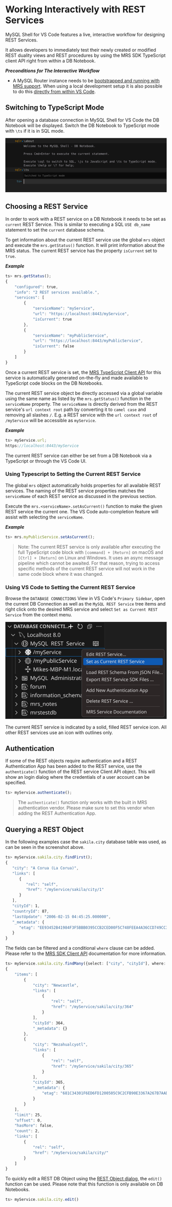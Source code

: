 <!-- Copyright (c) 2022, 2023, Oracle and/or its affiliates.

This program is free software; you can redistribute it and/or modify
it under the terms of the GNU General Public License, version 2.0,
as published by the Free Software Foundation.

This program is also distributed with certain software (including
but not limited to OpenSSL) that is licensed under separate terms, as
designated in a particular file or component or in included license
documentation.  The authors of MySQL hereby grant you an additional
permission to link the program and your derivative works with the
separately licensed software that they have included with MySQL.
This program is distributed in the hope that it will be useful,  but
WITHOUT ANY WARRANTY; without even the implied warranty of
MERCHANTABILITY or FITNESS FOR A PARTICULAR PURPOSE.  See
the GNU General Public License, version 2.0, for more details.

You should have received a copy of the GNU General Public License
along with this program; if not, write to the Free Software Foundation, Inc.,
51 Franklin St, Fifth Floor, Boston, MA 02110-1301 USA -->

# Working Interactively with REST Services

MySQL Shell for VS Code features a live, interactive workflow for designing REST Services.

It allows developers to immediately test their newly created or modified REST duality views and REST procedures by using the MRS SDK TypeScript client API right from within a DB Notebook.

**_Preconditions for The Interactive Workflow_**

- A MySQL Router instance needs to be [bootstrapped and running with MRS support](#bootstrapping-and-running-mysql-routers-with-mrs-support). When using a local development setup it is also possible to do this [directly from within VS Code](#using-mysql-shell-for-vs-code-to-bootstrap-and-run-mysql-router).

## Switching to TypeScript Mode

After opening a database connection in MySQL Shell for VS Code the DB Notebook will be displayed. Switch the DB Notebook to TypeScript mode with `\ts` if it is in SQL mode.

![DB Notebook - Switch to TS mode](../../images/msg-db-notebook-switch-to-ts.svg "DB Notebook - Switch to TS mode")

## Choosing a REST Service

In order to work with a REST service on a DB Notebook it needs to be set as `current` REST Service. This is similar to executing a SQL `USE db_name` statement to set the `current` database schema.

To get information about the current REST service use the global `mrs` object and execute the `mrs.getStatus()` function. It will print information about the MRS status. The current REST service has the property `isCurrent` set to `true`.

**_Example_**

```ts
ts> mrs.getStatus();
{
    "configured": true,
    "info": "2 REST services available.",
    "services": [
        {
            "serviceName": "myService",
            "url": "https://localhost:8443/myService",
            "isCurrent": true
        },
        {
            "serviceName": "myPublicService",
            "url": "https://localhost:8443/myPublicService",
            "isCurrent": false
        }
    ]
}
```

Once a current REST service is set, the [MRS TypeScript Client API](sdk.html) for this service is automatically generated on-the-fly and made available to TypeScript code blocks on the DB Notebooks.

The current REST service object be directly accessed via a global variable using the same name as listed by the `mrs.getStatus()` function in the `serviceName` property. The `serviceName` is directly derived from the REST service's `url context root` path by converting it to `camel case` and removing all slashes `/`. E.g. a REST service with the `url context root` of `/myService` will be accessible as `myService`.

**_Example_**

```ts
ts> myService.url;
https://localhost:8443/myService
```

The current REST service can either be set from a DB Notebook via a TypeScript or through the VS Code UI.

### Using Typescript to Setting the Current REST Service

The global `mrs` object automatically holds properties for all available REST services. The naming of the REST service properties matches the `serviceName` of each REST service as discussed in the previous section.

Execute the `mrs.<serviceName>.setAsCurrent()` function to make the given REST service the current one. The VS Code auto-completion feature will assist with selecting the `serviceName`.

**_Example_**

```TypeScript
ts> mrs.myPublicService.setAsCurrent();
```

> Note: The current REST service is only available after executing the full TypeScript code block with `[command] + [Return]` on macOS and `[Ctrl] + [Return]` on Linux and Windows. It uses an async message pipeline which cannot be awaited. For that reason, trying to access specific methods of the current REST service will not work in the same code block where it was changed.

### Using VS Code to Setting the Current REST Service

Browse the `DATABASE CONNECTIONS` View in VS Code's `Primary Sidebar`, open the current DB Connection as well as the `MySQL REST Service` tree items and right click onto the desired MRS service and select `Set as Current REST Service` from the context menu.

![Setting the Current REST Service](../../images/vsc-mrs-context-menu-set-current-service.svg "Setting the Current REST Service")

The current REST service is indicated by a solid, filled REST service icon. All other REST services use an icon with outlines only.

## Authentication

If some of the REST objects require authentication and a REST Authentication App has been added to the REST service, use the `authenticate()` function of the REST service Client API object. This will show an login dialog where the credentials of a user account can be specified.

```ts
ts> myService.authenticate();
```

> The `authenticate()` function only works with the built in MRS authentication vendor. Please make sure to set this vendor when adding the REST Authentication App.

## Querying a REST Object

In the following examples case the `sakila.city` database table was used, as can be seen in the screenshot above.

```ts
ts> myService.sakila.city.findFirst();
{
   "city": "A Corua (La Corua)",
   "links": [
      {
         "rel": "self",
         "href": "/myService/sakila/city/1"
      }
   ],
   "cityId": 1,
   "countryId": 87,
   "lastUpdate": "2006-02-15 04:45:25.000000",
   "_metadata": {
      "etag": "EE93452B41984F3F5BBB0395CCB2CED00F5C748FEEA4A36CCD749CC3F85B7CEA"
   }
}
```

The fields can be filtered and a conditional `where` clause can be added. Please refer to the [MRS SDK Client API](sdk.html) documentation for more information.

```ts
ts> myService.sakila.city.findMany({select: ["city", "cityId"], where: {city: {$like: "NE%"}}});
{
    "items": [
        {
            "city": "Newcastle",
            "links": [
                {
                    "rel": "self",
                    "href": "/myService/sakila/city/364"
                }
            ],
            "cityId": 364,
            "_metadata": {}
        },
        {
            "city": "Nezahualcyotl",
            "links": [
                {
                    "rel": "self",
                    "href": "/myService/sakila/city/365"
                }
            ],
            "cityId": 365,
            "_metadata": {
                "etag": "681C34301F6ED6FD1200505C9C2CFB90E3367A267B7AADBD85186D781FEC7C19"
            }
        }
    ],
    "limit": 25,
    "offset": 0,
    "hasMore": false,
    "count": 2,
    "links": [
        {
            "rel": "self",
            "href": "/myService/sakila/city/"
        }
    ]
}
```

To quickly edit a REST DB Object using the [REST Object dialog](#mrs-object-dialog), the `edit()` function can be used. Please note that this function is only available on DB Notebooks.

```ts
ts> myService.sakila.city.edit()
```
